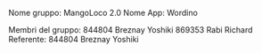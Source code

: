 Nome gruppo: MangoLoco 2.0
Nome App: Wordino

Membri del gruppo:
844804 Breznay Yoshiki
869353 Rabi Richard
Referente: 844804 Breznay Yoshiki 
